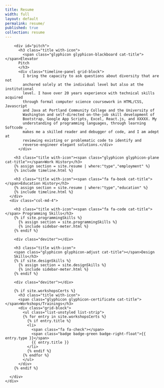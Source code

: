 ```yaml
---
title: Resume
width: full
layout: default
permalink: resume/
published: true
collection: resume
---
```

<style>
@import url("https://maxcdn.bootstrapcdn.com/bootstrap/3.3.6/css/bootstrap.min.css");

</style>
  <div class="container-fluid">
    <div class="row">
      <div class="col-md-8">

        <div id="pitch">
          <h3 class="title with-icon">
            <span class="glyphicon glyphicon-blackboard cat-title"></span>Elevator
          Pitch
          </h3>
          <div class="timeline-panel grid-block">
            I bring the capacity to ask questions about diversity that are not
            anchored solely at the individual level but also at the institutional
            level. I have over 20 years experience with technical skills acquired
            through formal computer science coursework in HTML/CSS, Javascript
            and Java at Portland Community College and the University of
            Washington and self-directed on-the-job skill development of
            Bootstrap, Google App Scripts, Excel, React.js, and XXXXX. My
            understanding of programming languages, through learning Softcode ,
            makes me a skilled reader and debugger of code, and I am adept at
            reviewing existing or problematic code to identify and
            reverse-engineer elegant solutions.</div>
          </div>

        <h3 class="title with-icon"><span class="glyphicon glyphicon-plane cat-title"></span>Work History</h3>
        {% assign section = site.resume | where:"type","employment" %}
        {% include timeline.html %}

        <h3 class="title with-icon"><span class="fa fa-book cat-title"></span>Education History</h3>
        {% assign section = site.resume | where:"type","education" %}
        {% include timeline.html %}
      </div>
      <div class="col-md-4">

        <h3 class="title with-icon"><span class="fa fa-code cat-title"></span> Programming Skills</h3>
        {% if site.programmingSkills %}
          {% assign section = site.programmingSkills %}
          {% include sidebar-meter.html %}
        {% endif %}

        <div class="deviter"></div>

        <h3 class="title with-icon">
        <span class="glyphicon glyphicon-adjust cat-title"></span>Design
        Skills</h3>
        {% if site.designSkills %}
          {% assign section = site.designSkills %}
          {% include sidebar-meter.html %}
        {% endif %}

        <div class="deviter"></div>

        {% if site.workshopsCerts %}
          <h3 class="title with-icon">
          <span class="glyphicon glyphicon-certificate cat-title"></span>Workshops/Trainings</h3>
          <div class="grid-block">
            <ul class="list-unstyled list-strip">
            {% for entry in site.workshopsCerts %}
              {% if entry.title %}
              <li>
                <span class="fa fa-check"></span>
                <span class="badge badge-green badge-right-float">{{ entry.type }}</span>
                {{ entry.title }}
              </li>
              {% endif %}
            {% endfor %}
            </ul>
          </div>
        {% endif %}

      </div>
    </div>
  </div>
